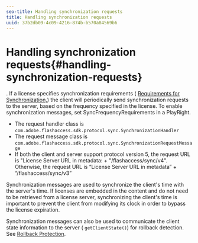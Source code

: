 ```yaml
---
seo-title: Handling synchronization requests
title: Handling synchronization requests
uuid: 37b2db09-4c09-4216-874b-b570a84569b6
---
```


# Handling synchronization requests{#handling-synchronization-requests}

. If a license specifies synchronization requirements ( [Requirements for Synchronization,](../../aaxs-protecting-content/content-introduction/content-usage-rules/content-time-based-rules-defining.md)) the client will periodically send synchronization requests to the server, based on the frequency specified in the license. To enable synchronization messages, set SyncFrequencyRequirements in a PlayRight.

* The request handler class is `com.adobe.flashaccess.sdk.protocol.sync.SynchronizationHandler` 
* The request message class is `com.adobe.flashaccess.sdk.protocol.sync.SynchronizationRequestMessage` 
* If both the client and server support protocol version 5, the request URL is "License Server URL in metadata: + "/flashaccess/sync/v4". Otherwise, the request URL is “License Server URL in metadata” + “/flashaccess/sync/v3”

Synchronization messages are used to synchronize the client's time with the server's time. If licenses are embedded in the content and do not need to be retrieved from a license server, synchronizing the client's time is important to prevent the client from modifying its clock in order to bypass the license expiration.

Synchronization messages can also be used to communicate the client state information to the server ( `getClientState()`) for rollback detection. See [Rollback Protection](../../aaxs-protecting-content/content-implementing-the-license-server/content-processing-aaxs-requests/content-rollback-detection.md).